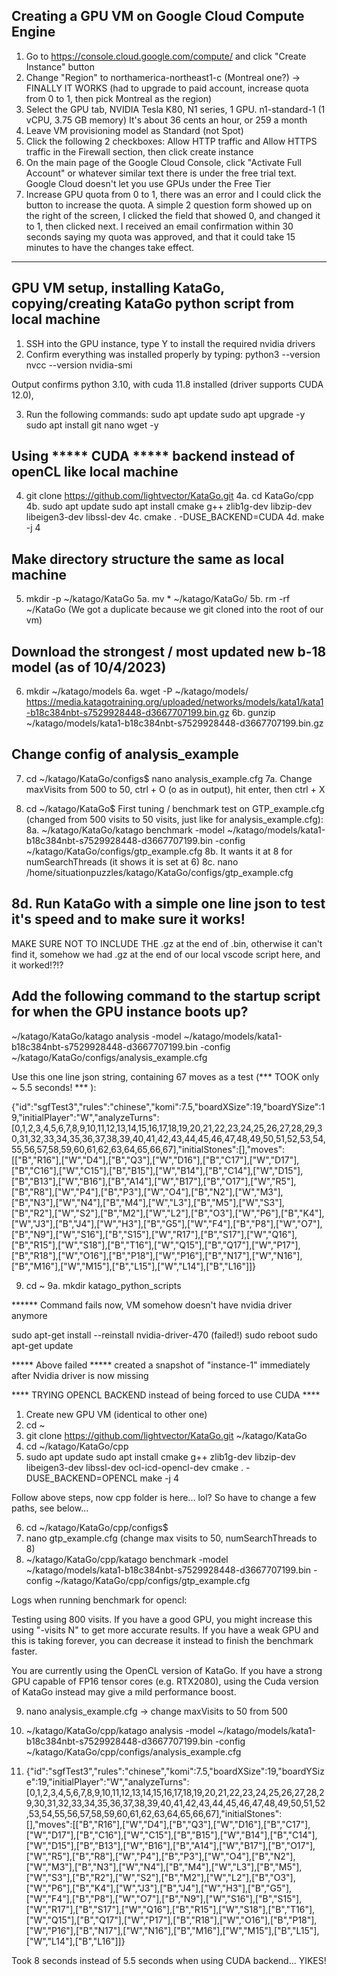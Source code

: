 ## Creating a GPU VM on Google Cloud Compute Engine

1. Go to https://console.cloud.google.com/compute/ and click "Create Instance" button
2. Change "Region" to northamerica-northeast1-c (Montreal one?) -> FINALLY IT WORKS (had to upgrade to paid account, increase quota from 0 to 1, then pick Montreal as the region)
3. Select the GPU tab, NVIDIA Tesla K80, N1 series, 1 GPU. n1-standard-1 (1 vCPU, 3.75 GB memory) It's about 36 cents an hour, or 259 a month
4. Leave VM provisioning model as Standard (not Spot)
5. Click the following 2 checkboxes: Allow HTTP traffic and Allow HTTPS traffic in the Firewall section, then click create instance
6. On the main page of the Google Cloud Console, click "Activate Full Account" or whatever similar text there is under the free trial text. Google Cloud doesn't let you use GPUs under the Free Tier
7. Increase GPU quota from 0 to 1, there was an error and I could click the button to increase the quota.  A simple 2 question form showed up on the right of the screen, I clicked the field that showed 0, and changed it to 1, then clicked next.  I received an email confirmation within 30 seconds saying my quota was approved, and that it could take 15 minutes to have the changes take effect.

--------------------------------------------------------------------------------
## GPU VM setup, installing KataGo, copying/creating KataGo python script from local machine

1. SSH into the GPU instance, type Y to install the required nvidia drivers
2. Confirm everything was installed properly by typing:
python3 --version
nvcc --version
nvidia-smi

Output confirms python 3.10, with cuda 11.8 installed (driver supports CUDA 12.0),

3. Run the following commands:
sudo apt update
sudo apt upgrade -y
sudo apt install git nano wget -y

## Using ***** CUDA ***** backend instead of openCL like local machine
4. git clone https://github.com/lightvector/KataGo.git
4a. cd KataGo/cpp
4b.
sudo apt update
sudo apt install cmake g++ zlib1g-dev libzip-dev libeigen3-dev libssl-dev
4c. cmake . -DUSE_BACKEND=CUDA
4d. make -j 4

## Make directory structure the same as local machine
5. mkdir -p ~/katago/KataGo
5a. mv * ~/katago/KataGo/
5b. rm -rf ~/KataGo (We got a duplicate because we git cloned into the root of our vm)


## Download the strongest / most updated new b-18 model (as of 10/4/2023)

6. mkdir ~/katago/models
6a. wget -P ~/katago/models/ https://media.katagotraining.org/uploaded/networks/models/kata1/kata1-b18c384nbt-s7529928448-d3667707199.bin.gz
6b. gunzip ~/katago/models/kata1-b18c384nbt-s7529928448-d3667707199.bin.gz

## Change config of analysis_example
7. cd ~/katago/KataGo/configs$
nano analysis_example.cfg
7a. Change maxVisits from 500 to 50, ctrl + O (o as in output), hit enter, then ctrl + X

8. cd ~/katago/KataGo$
First tuning / benchmark test on GTP_example.cfg (changed from 500 visits to 50 visits, just like for analysis_example.cfg):
8a. ~/katago/KataGo/katago benchmark -model ~/katago/models/kata1-b18c384nbt-s7529928448-d3667707199.bin -config ~/katago/KataGo/configs/gtp_example.cfg
8b. It wants it at 8 for numSearchThreads (it shows it is set at 6)
8c. nano /home/situationpuzzles/katago/KataGo/configs/gtp_example.cfg
## 8d. Run KataGo with a simple one line json to test it's speed and to make sure it works!
MAKE SURE NOT TO INCLUDE THE .gz at the end of .bin, otherwise it can't find it, somehow we had .gz at the end of our local vscode script here, and it worked!?!?

## Add the following command to the startup script for when the GPU instance boots up?
~/katago/KataGo/katago analysis -model ~/katago/models/kata1-b18c384nbt-s7529928448-d3667707199.bin -config ~/katago/KataGo/configs/analysis_example.cfg

Use this one line json string, containing 67 moves as a test (*** TOOK only ~ 5.5 seconds! *** ):

{"id":"sgfTest3","rules":"chinese","komi":7.5,"boardXSize":19,"boardYSize":19,"initialPlayer":"W","analyzeTurns":[0,1,2,3,4,5,6,7,8,9,10,11,12,13,14,15,16,17,18,19,20,21,22,23,24,25,26,27,28,29,30,31,32,33,34,35,36,37,38,39,40,41,42,43,44,45,46,47,48,49,50,51,52,53,54,55,56,57,58,59,60,61,62,63,64,65,66,67],"initialStones":[],"moves":[["B","R16"],["W","D4"],["B","Q3"],["W","D16"],["B","C17"],["W","D17"],["B","C16"],["W","C15"],["B","B15"],["W","B14"],["B","C14"],["W","D15"],["B","B13"],["W","B16"],["B","A14"],["W","B17"],["B","O17"],["W","R5"],["B","R8"],["W","P4"],["B","P3"],["W","O4"],["B","N2"],["W","M3"],["B","N3"],["W","N4"],["B","M4"],["W","L3"],["B","M5"],["W","S3"],["B","R2"],["W","S2"],["B","M2"],["W","L2"],["B","O3"],["W","P6"],["B","K4"],["W","J3"],["B","J4"],["W","H3"],["B","G5"],["W","F4"],["B","P8"],["W","O7"],["B","N9"],["W","S16"],["B","S15"],["W","R17"],["B","S17"],["W","Q16"],["B","R15"],["W","S18"],["B","T16"],["W","Q15"],["B","Q17"],["W","P17"],["B","R18"],["W","O16"],["B","P18"],["W","P16"],["B","N17"],["W","N16"],["B","M16"],["W","M15"],["B","L15"],["W","L14"],["B","L16"]]}

9. cd ~
9a. mkdir katago_python_scripts


****** Command fails now, VM somehow doesn't have nvidia driver anymore

sudo apt-get install --reinstall nvidia-driver-470 (failed!)
sudo reboot
sudo apt-get update

***** Above failed *****
created a snapshot of "instance-1" immediately after Nvidia driver is now missing

**** TRYING OPENCL BACKEND instead of being forced to use CUDA ****

1. Create new GPU VM (identical to other one)
2. cd ~
3. git clone https://github.com/lightvector/KataGo.git ~/katago/KataGo
4. cd ~/katago/KataGo/cpp
5. sudo apt update
sudo apt install cmake g++ zlib1g-dev libzip-dev libeigen3-dev libssl-dev ocl-icd-opencl-dev
cmake . -DUSE_BACKEND=OPENCL
make -j 4

Follow above steps, now cpp folder is here... lol? So have to change a few paths, see below...

6. cd ~/katago/KataGo/cpp/configs$
7. nano gtp_example.cfg (change max visits to 50, numSearchThreads to 8)
8. ~/katago/KataGo/cpp/katago benchmark -model ~/katago/models/kata1-b18c384nbt-s7529928448-d3667707199.bin -config ~/katago/KataGo/cpp/configs/gtp_example.cfg

Logs when running benchmark for opencl:

Testing using 800 visits.
  If you have a good GPU, you might increase this using "-visits N" to get more accurate results.
  If you have a weak GPU and this is taking forever, you can decrease it instead to finish the benchmark faster.

You are currently using the OpenCL version of KataGo.
If you have a strong GPU capable of FP16 tensor cores (e.g. RTX2080), using the Cuda version of KataGo instead may give a mild performance boost.

9. nano analysis_example.cfg -> change maxVisits to 50 from 500

10. ~/katago/KataGo/cpp/katago analysis -model ~/katago/models/kata1-b18c384nbt-s7529928448-d3667707199.bin -config ~/katago/KataGo/cpp/configs/analysis_example.cfg
11. {"id":"sgfTest3","rules":"chinese","komi":7.5,"boardXSize":19,"boardYSize":19,"initialPlayer":"W","analyzeTurns":[0,1,2,3,4,5,6,7,8,9,10,11,12,13,14,15,16,17,18,19,20,21,22,23,24,25,26,27,28,29,30,31,32,33,34,35,36,37,38,39,40,41,42,43,44,45,46,47,48,49,50,51,52,53,54,55,56,57,58,59,60,61,62,63,64,65,66,67],"initialStones":[],"moves":[["B","R16"],["W","D4"],["B","Q3"],["W","D16"],["B","C17"],["W","D17"],["B","C16"],["W","C15"],["B","B15"],["W","B14"],["B","C14"],["W","D15"],["B","B13"],["W","B16"],["B","A14"],["W","B17"],["B","O17"],["W","R5"],["B","R8"],["W","P4"],["B","P3"],["W","O4"],["B","N2"],["W","M3"],["B","N3"],["W","N4"],["B","M4"],["W","L3"],["B","M5"],["W","S3"],["B","R2"],["W","S2"],["B","M2"],["W","L2"],["B","O3"],["W","P6"],["B","K4"],["W","J3"],["B","J4"],["W","H3"],["B","G5"],["W","F4"],["B","P8"],["W","O7"],["B","N9"],["W","S16"],["B","S15"],["W","R17"],["B","S17"],["W","Q16"],["B","R15"],["W","S18"],["B","T16"],["W","Q15"],["B","Q17"],["W","P17"],["B","R18"],["W","O16"],["B","P18"],["W","P16"],["B","N17"],["W","N16"],["B","M16"],["W","M15"],["B","L15"],["W","L14"],["B","L16"]]}

Took 8 seconds instead of 5.5 seconds when using CUDA backend... YIKES!
